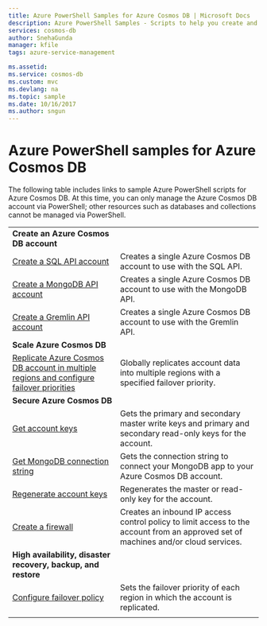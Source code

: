 ```yaml
---
title: Azure PowerShell Samples for Azure Cosmos DB | Microsoft Docs
description: Azure PowerShell Samples - Scripts to help you create and manage Azure Cosmos DB accounts. 
services: cosmos-db
author: SnehaGunda
manager: kfile
tags: azure-service-management

ms.assetid: 
ms.service: cosmos-db
ms.custom: mvc
ms.devlang: na
ms.topic: sample
ms.date: 10/16/2017
ms.author: sngun
---
```


# Azure PowerShell samples for Azure Cosmos DB

The following table includes links to sample Azure PowerShell scripts for Azure Cosmos DB. At this time, you can only manage the Azure Cosmos DB account via PowerShell; other resources such as databases and collections cannot be managed via PowerShell.

| |  |
|---|---|
|**Create an Azure Cosmos DB account**||
|[Create a SQL API account](scripts/create-database-account-powershell.md?toc=%2fpowershell%2fmodule%2ftoc.json)| Creates a single Azure Cosmos DB account to use with the SQL API. |
|[Create a MongoDB API account](scripts/create-mongodb-database-account-powershell.md?toc=%2fpowershell%2fmodule%2ftoc.json)| Creates a single Azure Cosmos DB account to use with the MongoDB API. |
|[Create a Gremlin API account](scripts/create-graph-database-account-powershell.md?toc=%2fpowershell%2fmodule%2ftoc.json)| Creates a single Azure Cosmos DB account to use with the Gremlin API. |
|**Scale Azure Cosmos DB**||
|[Replicate Azure Cosmos DB account in multiple regions and configure failover priorities](scripts/scale-multiregion-powershell.md?toc=%2fpowershell%2fmodule%2ftoc.json)|Globally replicates account data into multiple regions with a specified failover priority.|
|**Secure Azure Cosmos DB**||
| [Get account keys](scripts/secure-get-account-key-powershell.md?toc=%2fpowershell%2fmodule%2ftoc.json) | Gets the primary and secondary master write keys and primary and secondary read-only keys for the account.|
| [Get MongoDB connection string](scripts/secure-mongo-connection-string-powershell.md?toc=%2fpowershell%2fmodule%2ftoc.json) | Gets the connection string to connect your MongoDB app to your Azure Cosmos DB account.|
|[Regenerate account keys](scripts/secure-regenerate-key-powershell.md?toc=%2fpowershell%2fmodule%2ftoc.json)|Regenerates the master or read-only key for the account.|
|[Create a firewall](scripts/create-firewall-powershell.md?toc=%2fpowershell%2fmodule%2ftoc.json)| Creates an inbound IP access control policy to limit access to the account from an approved set of machines and/or cloud services.|
|**High availability, disaster recovery, backup, and restore**||
|[Configure failover policy](scripts/ha-failover-policy-powershell.md?toc=%2fpowershell%2fmodule%2ftoc.json)|Sets the failover priority of each region in which the account is replicated.|
|||
